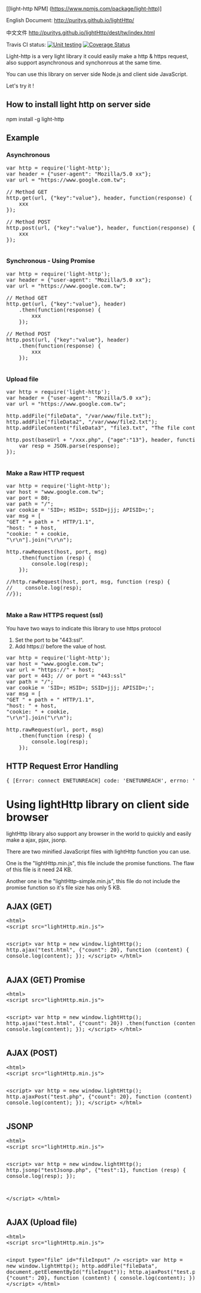 
[[light-http NPM] (https://www.npmjs.com/package/light-http)]

English Document:
http://puritys.github.io/lightHttp/

中文文件
http://puritys.github.io/lightHttp/dest/tw/index.html


Travis CI status: [![Unit testing](https://travis-ci.org/puritys/lightHttp.png?branch=master)](https://travis-ci.org/puritys/lightHttp) [![Coverage Status](https://coveralls.io/repos/puritys/lightHttp/badge.png?branch=master)](https://coveralls.io/r/puritys/lightHttp?branch=master)

Light-http is a very light library it could easily make a http & https request, also support asynchronous and synchonrous at the same time.

You can use this library on server side Node.js  and client side JavaScript.

Let's try it !


## How to install light http on server side 
npm install -g light-http

## Example 

### Asynchronous 


<pre>
var http = require('light-http');
var header = {"user-agent": "Mozilla/5.0 xx"};
var url = "https://www.google.com.tw";

// Method GET
http.get(url, {"key":"value"}, header, function(response) {
    xxx
});

// Method POST
http.post(url, {"key":"value"}, header, function(response) {
    xxx
});

</pre>

### Synchronous - Using Promise

<pre>
var http = require('light-http');
var header = {"user-agent": "Mozilla/5.0 xx"};
var url = "https://www.google.com.tw";

// Method GET
http.get(url, {"key":"value"}, header)
    .then(function(response) {
        xxx
    });

// Method POST
http.post(url, {"key":"value"}, header)
    .then(function(response) {
        xxx
    });

</pre>


### Upload file

<pre>
var http = require('light-http');
var header = {"user-agent": "Mozilla/5.0 xx"};
var url = "https://www.google.com.tw";

http.addFile("fileData", "/var/www/file.txt");
http.addFile("fileData2", "/var/www/file2.txt");
http.addFileContent("fileData3", "file3.txt", "The file content");

http.post(baseUrl + "/xxx.php", {"age":"13"}, header, function(response) {
    var resp = JSON.parse(response);
});

</pre>

### Make a Raw HTTP request
<pre>
var http = require('light-http');
var host = "www.google.com.tw";
var port = 80;
var path = "/";
var cookie = 'SID=; HSID=; SSID=jjj; APISID=;';
var msg = [
"GET " + path + " HTTP/1.1",
"host: " + host,
"cookie: " + cookie,
"\r\n"].join("\r\n");

http.rawRequest(host, port, msg)
    .then(function (resp) {
        console.log(resp);
    });

//http.rawRequest(host, port, msg, function (resp) {
//    console.log(resp);
//});

</pre>

### Make a Raw HTTPS request (ssl)

You have two ways to indicate this library to use https protocol

1. Set the port to be "443:ssl".
2. Add https:// before the value of host.

<pre>
var http = require('light-http');
var host = "www.google.com.tw";
var url = "https://" + host;
var port = 443; // or port = "443:ssl"
var path = "/";
var cookie = 'SID=; HSID=; SSID=jjj; APISID=;';
var msg = [
"GET " + path + " HTTP/1.1",
"host: " + host,
"cookie: " + cookie,
"\r\n"].join("\r\n");

http.rawRequest(url, port, msg)
    .then(function (resp) {
        console.log(resp);
    });
</pre>


HTTP Request Error Handling
----------------------------
<pre>
{ [Error: connect ENETUNREACH] code: 'ENETUNREACH', errno: 'ENETUNREACH', syscall: 'connect' }
</pre>


Using lightHttp library on client side browser
=================================

lightHttp library also support any browser in the world to quickly and easily make a ajax, pjax, jsonp.

There are two minified JavaScript files with lightHttp function  you can use.

One is the "lightHttp.min.js", this file include the promise functions. The flaw of this file is it need 24 KB.

Another one is the "lightHttp-simple.min.js", this file do not include the promise function so it's file size has only 5 KB.

AJAX (GET)
----------

<pre>
&lt;html>
&lt;script src="lightHttp.min.js"></script>
&lt;script>
var http = new window.lightHttp();
http.ajax("test.html", {"count": 20}, function (content) {
    console.log(content);
});
&lt;/script>
&lt;/html>
</pre>

AJAX (GET) Promise
----------

<pre>
&lt;html>
&lt;script src="lightHttp.min.js"></script>
&lt;script>
var http = new window.lightHttp();
http.ajax("test.html", {"count": 20})
    .then(function (content) {
        console.log(content);
    });
&lt;/script>
&lt;/html>
</pre>

AJAX (POST)
----------

<pre>
&lt;html>
&lt;script src="lightHttp.min.js"></script>
&lt;script>
var http = new window.lightHttp();
http.ajaxPost("test.php", {"count": 20}, function (content) {
    console.log(content);
});
&lt;/script>
&lt;/html>
</pre>

JSONP
------
<pre>
&lt;html>
&lt;script src="lightHttp.min.js"></script>
&lt;script>
var http = new window.lightHttp();
http.jsonp("testJsonp.php", {"test":1}, function (resp) {
    console.log(resp);
});

&lt;/script>
&lt;/html>
</pre>

AJAX (Upload file)
----------

<pre>
&lt;html>
&lt;script src="lightHttp.min.js"></script>
&lt;input type="file" id="fileInput" />
&lt;script>
var http = new window.lightHttp();
http.addFile("fileData", document.getElementById("fileInput"));
http.ajaxPost("test.php", {"count": 20}, function (content) {
    console.log(content);
});
&lt;/script>
&lt;/html>
</pre>


